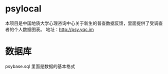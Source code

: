 psylocal
========

本项目是中国地质大学心理咨询中心关于新生的普查数据反馈，里面提供了受调查者的个人数据图表。
地址：http://psy.yqc.im

数据库
========
psybase.sql 里面是数据的基本格式
